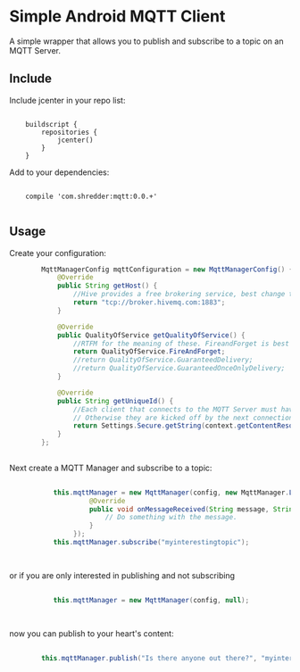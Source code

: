 Simple Android MQTT Client
======

A simple wrapper that allows you to publish and subscribe to a topic on an MQTT Server.

Include
-----

Include jcenter in your repo list:
```
    
    buildscript {
        repositories {
            jcenter()
        }
    }
```
Add to your dependencies:

```

    compile 'com.shredder:mqtt:0.0.+'
    
```

Usage
-----

Create your configuration:

```java
        MqttManagerConfig mqttConfiguration = new MqttManagerConfig() {
            @Override
            public String getHost() {
                //Hive provides a free brokering service, best change this before going live!
                return "tcp://broker.hivemq.com:1883";
            }

            @Override
            public QualityOfService getQualityOfService() {
                //RTFM for the meaning of these. FireandForget is best to start with
                return QualityOfService.FireAndForget;
                //return QualityOfService.GuaranteedDelivery;
                //return QualityOfService.GuaranteedOnceOnlyDelivery;
            }

            @Override
            public String getUniqueId() {
                //Each client that connects to the MQTT Server must have their own unique ID. 
                // Otherwise they are kicked off by the next connection with the same ID
                return Settings.Secure.getString(context.getContentResolver(), Settings.Secure.ANDROID_ID);
            }
        };
        
```
Next create a MQTT Manager and subscribe to a topic:

```java
        
           this.mqttManager = new MqttManager(config, new MqttManager.Listener() {
                    @Override
                    public void onMessageReceived(String message, String topic) {
                        // Do something with the message.
                    }
                });
           this.mqttManager.subscribe("myinterestingtopic");

                
```

or if you are only interested in publishing and not subscribing


```java
        
           this.mqttManager = new MqttManager(config, null);
           
                
```

now you can publish to your heart's content:

```java
        
        this.mqttManager.publish("Is there anyone out there?", "myinterestingtopic");
           
                
```

